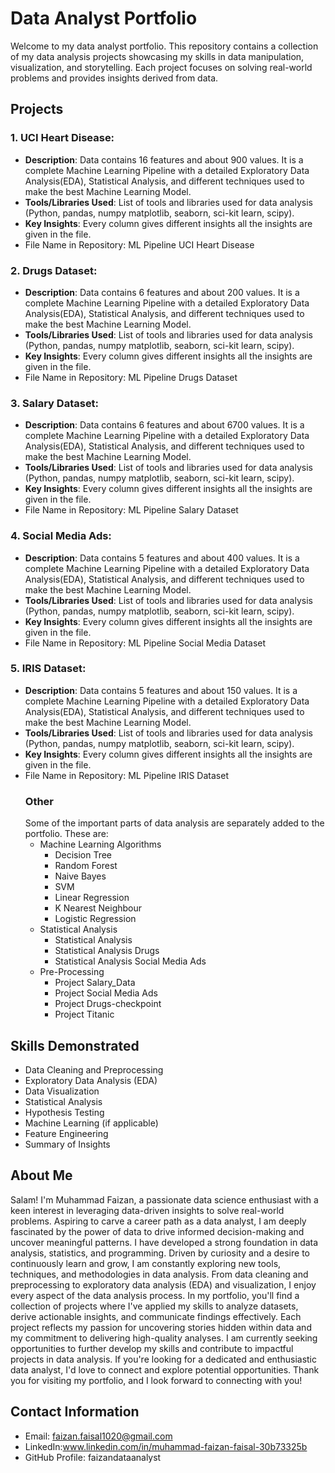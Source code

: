 # Data Analyst Portfolio
Welcome to my data analyst portfolio. This repository contains a collection of my data analysis projects showcasing my skills in data manipulation, visualization, and storytelling. Each project focuses on solving real-world problems and provides insights derived from data.
## Projects
### 1. UCI Heart Disease:
- **Description**: Data contains 16 features and about 900 values. It is a complete Machine Learning Pipeline with a detailed Exploratory Data Analysis(EDA), Statistical Analysis, and different techniques used to make the best Machine Learning Model.
- **Tools/Libraries Used**: List of tools and libraries used for data analysis (Python, pandas, numpy matplotlib, seaborn, sci-kit learn, scipy).
- **Key Insights**: Every column gives different insights all the insights are given in the file.
- File Name in Repository: ML Pipeline UCI Heart Disease
### 2. Drugs Dataset:
- **Description**: Data contains 6 features and about 200 values. It is a complete Machine Learning Pipeline with a detailed Exploratory Data Analysis(EDA), Statistical Analysis, and different techniques used to make the best Machine Learning Model.
- **Tools/Libraries Used**: List of tools and libraries used for data analysis (Python, pandas, numpy matplotlib, seaborn, sci-kit learn, scipy).
- **Key Insights**: Every column gives different insights all the insights are given in the file.
- File Name in Repository: ML Pipeline Drugs Dataset
### 3. Salary Dataset:
- **Description**: Data contains 6 features and about 6700 values. It is a complete Machine Learning Pipeline with a detailed Exploratory Data Analysis(EDA), Statistical Analysis, and different techniques used to make the best Machine Learning Model.
- **Tools/Libraries Used**: List of tools and libraries used for data analysis (Python, pandas, numpy matplotlib, seaborn, sci-kit learn, scipy).
- **Key Insights**: Every column gives different insights all the insights are given in the file.
- File Name in Repository: ML Pipeline Salary Dataset
### 4. Social Media Ads:
- **Description**: Data contains 5 features and about 400 values. It is a complete Machine Learning Pipeline with a detailed Exploratory Data Analysis(EDA), Statistical Analysis, and different techniques used to make the best Machine Learning Model.
- **Tools/Libraries Used**: List of tools and libraries used for data analysis (Python, pandas, numpy matplotlib, seaborn, sci-kit learn, scipy).
- **Key Insights**: Every column gives different insights all the insights are given in the file.
- File Name in Repository: ML Pipeline Social Media Dataset
### 5. IRIS Dataset:
- **Description**: Data contains 5 features and about 150 values. It is a complete Machine Learning Pipeline with a detailed Exploratory Data Analysis(EDA), Statistical Analysis, and different techniques used to make the best Machine Learning Model.
- **Tools/Libraries Used**: List of tools and libraries used for data analysis (Python, pandas, numpy matplotlib, seaborn, sci-kit learn, scipy).
- **Key Insights**: Every column gives different insights all the insights are given in the file.
- File Name in Repository: ML Pipeline IRIS Dataset
  ### Other
  Some of the important parts of data analysis are separately added to the portfolio. These are:
  - Machine Learning Algorithms
    * Decision Tree
    * Random Forest
    * Naive Bayes
    * SVM
    * Linear Regression
    * K Nearest Neighbour
    * Logistic Regression 
  - Statistical Analysis
    * Statistical Analysis
    * Statistical Analysis Drugs
    * Statistical Analysis Social Media Ads
  - Pre-Processing
    * Project Salary_Data
    * Project Social Media Ads
    * Project Drugs-checkpoint
    * Project Titanic

## Skills Demonstrated
- Data Cleaning and Preprocessing
- Exploratory Data Analysis (EDA)
- Data Visualization
- Statistical Analysis
- Hypothesis Testing
- Machine Learning (if applicable)
- Feature Engineering
- Summary of Insights

## About Me
Salam! I'm Muhammad Faizan, a passionate data science enthusiast with a keen interest in leveraging data-driven insights to solve real-world problems. Aspiring to carve a career path as a data analyst, I am deeply fascinated by the power of data to drive informed decision-making and uncover meaningful patterns. I have developed a strong foundation in data analysis, statistics, and programming.
Driven by curiosity and a desire to continuously learn and grow, I am constantly exploring new tools, techniques, and methodologies in data analysis. From data cleaning and preprocessing to exploratory data analysis (EDA) and visualization, I enjoy every aspect of the data analysis process.
In my portfolio, you'll find a collection of projects where I've applied my skills to analyze datasets, derive actionable insights, and communicate findings effectively. Each project reflects my passion for uncovering stories hidden within data and my commitment to delivering high-quality analyses.
I am currently seeking opportunities to further develop my skills and contribute to impactful projects in data analysis. If you're looking for a dedicated and enthusiastic data analyst, I'd love to connect and explore potential opportunities.
Thank you for visiting my portfolio, and I look forward to connecting with you!

## Contact Information
- Email: faizan.faisal1020@gmail.com
- LinkedIn:www.linkedin.com/in/muhammad-faizan-faisal-30b73325b
- GitHub Profile: faizandataanalyst 
